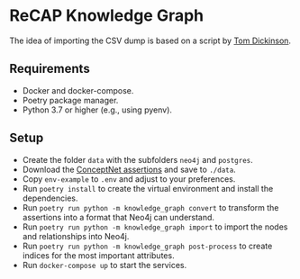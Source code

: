 # ReCAP Knowledge Graph

The idea of importing the CSV dump is based on a script by [Tom Dickinson](https://github.com/tomkdickinson/conceptnet_neo4j).

## Requirements

-   Docker and docker-compose.
-   Poetry package manager.
-   Python 3.7 or higher (e.g., using pyenv).

## Setup

-   Create the folder `data` with the subfolders `neo4j` and `postgres`.
-   Download the [ConceptNet assertions](https://github.com/commonsense/conceptnet5/wiki/Downloads) and save to `./data`.
-   Copy `env-example` to `.env` and adjust to your preferences.
-   Run `poetry install` to create the virtual environment and install the dependencies.
-   Run `poetry run python -m knowledge_graph convert` to transform the assertions into a format that Neo4j can understand.
-   Run `poetry run python -m knowledge_graph import` to import the nodes and relationships into Neo4j.
-   Run `poetry run python -m knowledge_graph post-process` to create indices for the most important attributes.
-   Run `docker-compose up` to start the services.
